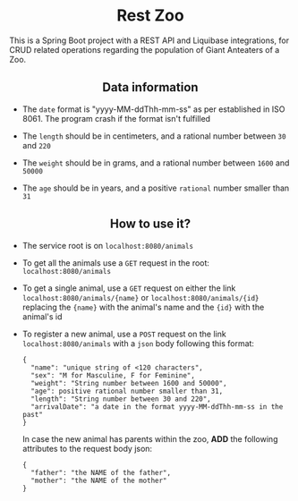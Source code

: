 # <center>Rest Zoo

This is a Spring Boot project with a REST API and Liquibase integrations, for CRUD related operations regarding the population of Giant Anteaters of a Zoo.


## <center>Data information

* The `date` format is "yyyy-MM-ddThh-mm-ss" as per established in ISO 8061. The program crash if the format isn't fulfilled


* The `length` should be in centimeters, and a rational number between `30` and `220`


* The `weight` should be in grams, and a rational number between `1600` and `50000`


* The `age` should be in years, and a positive `rational` number smaller than `31`


## <center> How to use it?


* The service root is on `localhost:8080/animals`


* To get all the animals use a `GET` request in the root: `localhost:8080/animals`


* To get a single animal, use a `GET` request on either the link `localhost:8080/animals/{name}` or `localhost:8080/animals/{id}` replacing the `{name}` with the animal's name and the `{id}` with the animal's id


* To register a new animal, use a `POST` request on the link `localhost:8080/animals` with a `json` body following this format:
  ```
  {
    "name": "unique string of <120 characters",
    "sex": "M for Masculine, F for Feminine",
    "weight": "String number between 1600 and 50000",
    "age": positive rational number smaller than 31,
    "length": "String number between 30 and 220",
    "arrivalDate": "a date in the format yyyy-MM-ddThh-mm-ss in the past"
  }
  ```
  In case the new animal has parents within the zoo, **ADD** the following attributes to the request body json:
  ```
  {
    "father": "the NAME of the father",
    "mother": "the NAME of the mother"
  }
  ```